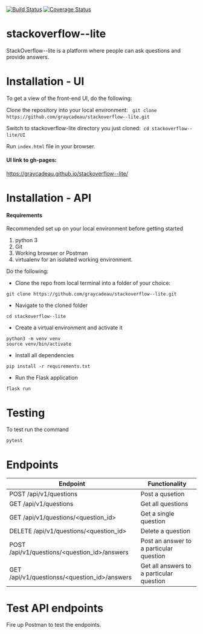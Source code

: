 [![Build Status](https://travis-ci.org/graycadeau/stackoverflow--lite.svg?branch=develop)](https://travis-ci.org/graycadeau/stackoverflow--lite) 
[![Coverage Status](https://coveralls.io/repos/github/graycadeau/stackoverflow--lite/badge.svg?branch=develop)](https://coveralls.io/github/graycadeau/stackoverflow--lite?branch=develop)

# stackoverflow--lite
StackOverflow--lite is a platform where people can ask questions and provide answers. 

# Installation - UI
To get a view of the front-end UI, do the following:&nbsp;

Clone the repository into your local environment: &nbsp;
`git clone https://github.com/graycadeau/stackoverflow--lite.git`&nbsp;

Switch to stackoverflow-lite directory you just cloned:&nbsp;
`cd stackoverflow--lite/UI`&nbsp;

Run `index.html` file in your browser.&nbsp;

#### UI link to gh-pages:
https://graycadeau.github.io/stackoverflow--lite/

# Installation - API 

#### Requirements
Recommended set up on your local environment before getting started

1. python 3
2. Git
3. Working browser or Postman
4. virtualenv for an isolated working environment. 

Do the following:

* Clone the repo from local terminal into a folder of your choice: 
```
git clone https://github.com/graycadeau/stackoverflow--lite.git
``` 

* Navigate to the cloned folder 
```
cd stackoverflow--lite
```

* Create a virtual environment and activate it
```
python3 -m venv venv
source venv/bin/activate
```
* Install all dependencies

```
pip install -r requirements.txt
```
* Run the Flask application
```
flask run
```
# Testing
To test run the command 
```
pytest
```
# Endpoints

Endpoint | Functionality 
------------ | -------------
POST   /api/v1/questions | Post a qusetion
GET   /api/v1/questions | Get all questions
GET   /api/v1/questions/<question_id> | Get a single question
DELETE   /api/v1/questions/<question_id> | Delete a question
POST   /api/v1/questions/<question_id>/answers | Post an answer to a particular question
GET   /api/v1/questionss/<question_id>/answers | Get all answers to a particular question

# Test API endpoints
Fire up Postman to test the endpoints. 
